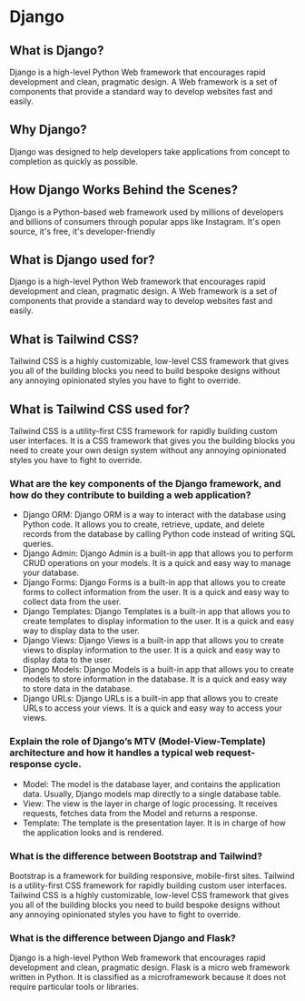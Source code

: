 # Django

## What is Django?
Django is a high-level Python Web framework that encourages rapid development and clean, pragmatic design. A Web framework is a set of components that provide a standard way to develop websites fast and easily.

## Why Django?
Django was designed to help developers take applications from concept to completion as quickly as possible.

## How Django Works Behind the Scenes?
Django is a Python-based web framework used by millions of developers and billions of consumers through popular apps like Instagram. It's open source, it's free, it's developer-friendly

## What is Django used for?
Django is a high-level Python Web framework that encourages rapid development and clean, pragmatic design. A Web framework is a set of components that provide a standard way to develop websites fast and easily.

## What is Tailwind CSS?
Tailwind CSS is a highly customizable, low-level CSS framework that gives you all of the building blocks you need to build bespoke designs without any annoying opinionated styles you have to fight to override.

## What is Tailwind CSS used for?
Tailwind CSS is a utility-first CSS framework for rapidly building custom user interfaces. It is a CSS framework that gives you the building blocks you need to create your own design system without any annoying opinionated styles you have to fight to override.



### What are the key components of the Django framework, and how do they contribute to building a web application?
- Django ORM: Django ORM is a way to interact with the database using Python code. It allows you to create, retrieve, update, and delete records from the database by calling Python code instead of writing SQL queries.
- Django Admin: Django Admin is a built-in app that allows you to perform CRUD operations on your models. It is a quick and easy way to manage your database.
- Django Forms: Django Forms is a built-in app that allows you to create forms to collect information from the user. It is a quick and easy way to collect data from the user.
- Django Templates: Django Templates is a built-in app that allows you to create templates to display information to the user. It is a quick and easy way to display data to the user.
- Django Views: Django Views is a built-in app that allows you to create views to display information to the user. It is a quick and easy way to display data to the user.
- Django Models: Django Models is a built-in app that allows you to create models to store information in the database. It is a quick and easy way to store data in the database.
- Django URLs: Django URLs is a built-in app that allows you to create URLs to access your views. It is a quick and easy way to access your views.

### Explain the role of Django’s MTV (Model-View-Template) architecture and how it handles a typical web request-response cycle.
- Model: The model is the database layer, and contains the application data. Usually, Django models map directly to a single database table.
- View: The view is the layer in charge of logic processing. It receives requests, fetches data from the Model and returns a response.
- Template: The template is the presentation layer. It is in charge of how the application looks and is rendered.

### What is the difference between Bootstrap and Tailwind?
Bootstrap is a framework for building responsive, mobile-first sites. Tailwind is a utility-first CSS framework for rapidly building custom user interfaces. Tailwind CSS is a highly customizable, low-level CSS framework that gives you all of the building blocks you need to build bespoke designs without any annoying opinionated styles you have to fight to override.

### What is the difference between Django and Flask?
Django is a high-level Python Web framework that encourages rapid development and clean, pragmatic design. Flask is a micro web framework written in Python. It is classified as a microframework because it does not require particular tools or libraries.